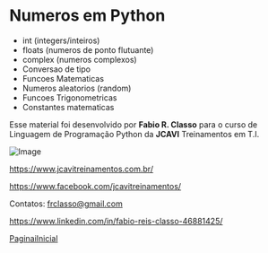 Numeros em Python
=====================

- int (integers/inteiros)
- floats (numeros de ponto flutuante)
- complex (numeros complexos)
- Conversao de tipo
- Funcoes Matematicas
- Numeros aleatorios (random)
- Funcoes Trigonometricas
- Constantes matematicas


Esse material foi desenvolvido por **Fabio R. Classo** para o curso de Linguagem de
Programação Python da **JCAVI** Treinamentos em T.I.


![Image](https://github.com/frclasso/apostila_python_modulo_1/blob/master/jcavi.png "JCAVI")

https://www.jcavitreinamentos.com.br/

https://www.facebook.com/jcavitreinamentos/

Contatos: frclasso@gmail.com

https://www.linkedin.com/in/fabio-reis-classo-46881425/


[PaginaiInicial](https://github.com/frclasso/apostila_python_modulo_1)